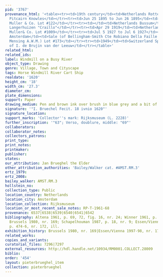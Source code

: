 ```yaml
---
pid: '3767'
provenance_html: '<table><tr><td>19th century</td><td>Netherlands Rotterdam</td><td>William
  Pitcairn Knowles</td></tr><tr><td>Jun 25 1895 to Jun 26 1895</td><td>Germany Wiesbaden</td><td>Sale
  Muller & Co. Lot #122</td></tr><tr><td></td><td>Netherlands Bussum</td><td>Pieter
  Langerhuizen "Craillo"</td></tr><tr><td>Apr 29 1919</td><td>Netherlands Amsterdam</td><td>Sale
  Muller& Co. Lot #1009</td></tr><tr><td>Jul 5 1927 to Jul 6 1927</td><td>Netherlands
  Amsterdam</td><td>Sale (of Bellingham-Smith Cte Robiano Della Faille de Waterloos
  Mensing A.W.M.) Lot #173</td></tr><tr><td>1949</td><td>Switzerland Spiez</td><td>Gift
  of I. de Brujin van der Leeuw</td></tr></table>'
related_html:
related_ids:
label: Windmill on a Busy River
object_type: Drawing
genre: Village, Town and Cityscape
tags: Horse Windmill River Cart Ship
realdate: '1620'
height_cm: '18'
width_cm: '27.3'
diameter_cm:
plate_dimensions:
support: Paper
drawing_medium: Pen and brown ink over brush in blue grey and a bit of blue
signature: '"I. Bruechel Fecit. 18 ivnio 1620"'
signature_location:
support_marks: 'Collector''s mark: Rijksmuseum (L. 2228)'
further_inscription: '"63"; Verso, doublure, middle: "69"'
collaborators:
collaborator_notes:
collectors_patrons:
print_type:
print_notes:
printmaker:
publisher:
states:
our_attribution: Jan Brueghel the Elder
other_attribution_authorities: 'Bailey/Walker cat. #AMST.RM.3'
ertz_1979:
ertz_2008:
bailey_walker: AMST.RM.3
hollstein_no:
collection_type: Public
location_country: Netherlands
location_city: Amsterdam
location_collection: Rijksmuseum
location_or_most_recent_sale_notes: RP-T-1961-68
provenance: 6537|6538|6539|6540|6541|6542
bibliography: Altena 1961, p. 69, 72, fig. 16, nr. 24; Winner 1961, p. 240, note 113;
  Brussels 1980, nr. 169; Schapelhouman 1987, p. 18, nr. 9; Essen/Vienna 1997-98,
  p. 474-6, nr. 172, ill.
exhibition_history: Brussels 1980, nr. 169|Essen/Vienna 1997-98, nr. 172
related_works:
copies_and_variants:
curatorial_files: 7296|7297
external_resources: http://hdl.handle.net/10934/RM0001.COLLECT.28009
biblio:
order: '454'
layout: pieterbrueghel_item
collection: pieterbrueghel
---
```

